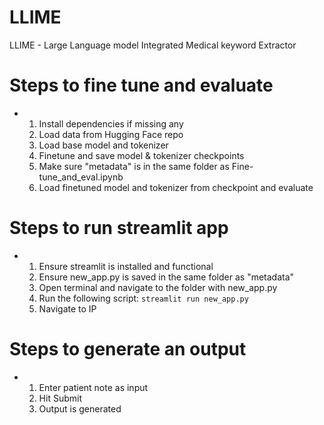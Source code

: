 # LLIME
LLIME - Large Language model Integrated Medical keyword Extractor

# Steps to fine tune and evaluate
- 1) Install dependencies if missing any
  2) Load data from Hugging Face repo
  3) Load base model and tokenizer
  4) Finetune and save model & tokenizer checkpoints
  5) Make sure "metadata" is in the same folder as Fine-tune_and_eval.ipynb
  6) Load finetuned model and tokenizer from checkpoint and evaluate

# Steps to run streamlit app
- 1) Ensure streamlit is installed and functional
  2) Ensure new_app.py is saved in the same folder as "metadata"
  3) Open terminal and navigate to the folder with new_app.py
  4) Run the following script: `streamlit run new_app.py`
  5) Navigate to IP

# Steps to generate an output
- 1) Enter patient note as input
  2) Hit Submit
  3) Output is generated
